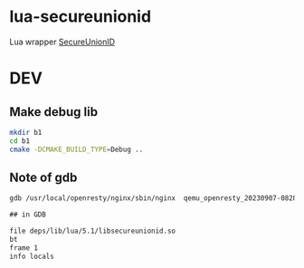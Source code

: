 # lua-secureunionid

Lua wrapper [SecureUnionID](https://github.com/volcengine/SecureUnionID)

# DEV

## Make debug lib

```sh
mkdir b1
cd b1
cmake -DCMAKE_BUILD_TYPE=Debug ..
```

## Note of gdb

```txt
gdb /usr/local/openresty/nginx/sbin/nginx  qemu_openresty_20230907-082853_132.core

## in GDB

file deps/lib/lua/5.1/libsecureunionid.so
bt
frame 1
info locals
```